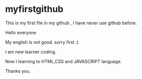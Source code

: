 # myfirstgithub
This is my first file in my github , I have never use github before.   

Hello everyone 

My english is not good. sorry first :)

I am new learner coding.

Now I learning to HTML,CSS and JAVASCRIPT language.

Thanks you.
